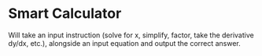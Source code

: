 # Smart Calculator
 Will take an input instruction (solve for x, simplify, factor, take the derivative dy/dx, etc.), alongside an input equation and output the correct answer.
